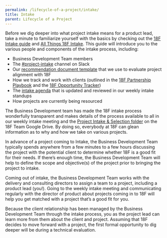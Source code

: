 ```yaml
---
permalink: /lifecycle-of-a-project/intake/
title: Intake
parent: Lifecycle of a Project
---
```

Before we dig deeper into what project intake means for a product lead, take a minute to familiarize yourself with the basics by checking out the [18F Intake guide](https://pages.18f.gov/intake/) and [All Things 18F Intake](https://hub.18f.gov/private/intake/). This guide will introduce you to the various people and components of the intake process, including:

-   Business Development Team members 
-   The [#project-intake](https://18f.slack.com/archives/project-intake) channel on Slack
-   Our [recommendation document template](https://docs.google.com/document/d/1x2ZsnWDN9gYwIVTrVYwFcud4JNJfBc6edxbOB9ZKnWo/edit) that we use to evaluate project alignment with 18F
-   How we track and work with clients (outlined in the [18F Partnership Playbook](https://pages.18f.gov/partnership-playbook/) and the [18F Opportunity Tracker](https://docs.google.com/spreadsheets/d/1bQMf2lt7jtrTVSh02UmK_l5nqVF7TE44fbHwB-IM4qI/edit#gid=964099770))
-   The [intake agenda](https://docs.google.com/document/d/1ssFdsuGLA_ZQt286ZZeeaXuhuqpNUa5ETY6dx-hXZOI/edit) that is updated and reviewed in our weekly intake standups
-   How projects are currently being resourced

The Business Development team has made the 18F intake process wonderfully transparent and makes details of the process available to all in our weekly intake meeting and the [Project Intake & Selection folder](https://drive.google.com/drive/u/1/folders/0B84F26FpUP0lVkUyeTh1OEpqc2c) on the 18F Team Google Drive. By doing so, everybody at 18F can glean information as to why and how we take on various projects.

In advance of a project coming to Intake, the Business Development Team typically spends anywhere from a few minutes to a few hours discussing the project with the potential client to determine whether 18F is a good fit for their needs. If there’s enough time, the Business Development Team will help to define the scope and objective(s) of the project prior to bringing the project to intake. 

Coming out of intake, the Business Development Team works with the delivery and consulting directors to assign a team to a project, including a product lead (you!). Going to the weekly intake meeting and communicating regularly with the director of product about projects coming in to 18F will help you get matched with a project that’s a good fit for you.

Because the client relationship has been managed by the Business Development Team through the intake process, you as the project lead can learn more from them about the client and project. Assuming that 18F decides to move forward with a project, the first formal opportunity to dig deeper will be during a technical evaluation.
